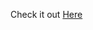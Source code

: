 Check it out <a href="https://js-19-api-project-with-fetch-and-try.netlify.app" target="_blank" rel="nofollow">Here</a>
